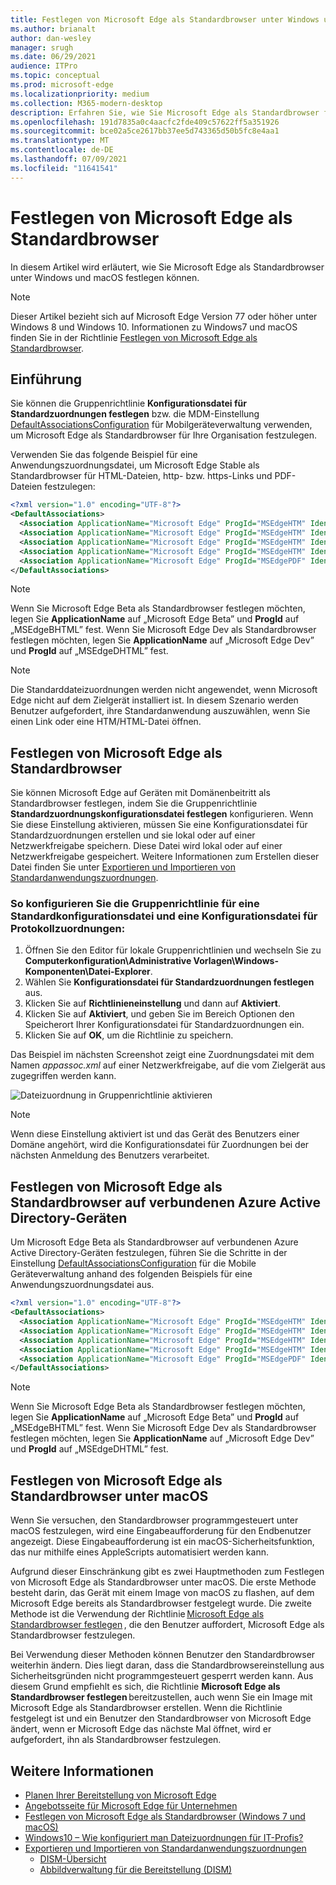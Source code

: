 ```yaml
---
title: Festlegen von Microsoft Edge als Standardbrowser unter Windows und macOS
ms.author: brianalt
author: dan-wesley
manager: srugh
ms.date: 06/29/2021
audience: ITPro
ms.topic: conceptual
ms.prod: microsoft-edge
ms.localizationpriority: medium
ms.collection: M365-modern-desktop
description: Erfahren Sie, wie Sie Microsoft Edge als Standardbrowser festlegen
ms.openlocfilehash: 191d7835a0c4aacfc2fde409c57622ff5a351926
ms.sourcegitcommit: bce02a5ce2617bb37ee5d743365d50b5fc8e4aa1
ms.translationtype: MT
ms.contentlocale: de-DE
ms.lasthandoff: 07/09/2021
ms.locfileid: "11641541"
---
```

# <a name="set-microsoft-edge-as-the-default-browser"></a>Festlegen von Microsoft Edge als Standardbrowser

In diesem Artikel wird erläutert, wie Sie Microsoft Edge als Standardbrowser unter Windows und macOS festlegen können.

> [!NOTE]
> Dieser Artikel bezieht sich auf Microsoft Edge Version 77 oder höher unter Windows 8 und Windows 10. Informationen zu Windows7 und macOS finden Sie in der Richtlinie [Festlegen von Microsoft Edge als Standardbrowser](./microsoft-edge-policies.md#defaultbrowsersettingenabled).

## <a name="introduction"></a>Einführung

Sie können die Gruppenrichtlinie **Konfigurationsdatei für Standardzuordnungen festlegen** bzw. die MDM-Einstellung [DefaultAssociationsConfiguration](/windows/client-management/mdm/policy-csp-applicationdefaults#applicationdefaults-defaultassociationsconfiguration) für Mobilgeräteverwaltung verwenden, um Microsoft Edge als Standardbrowser für Ihre Organisation festzulegen.

Verwenden Sie das folgende Beispiel für eine Anwendungszuordnungsdatei, um Microsoft Edge Stable als Standardbrowser für HTML-Dateien, http- bzw. https-Links und PDF-Dateien festzulegen:

```xml
<?xml version="1.0" encoding="UTF-8"?>
<DefaultAssociations> 
  <Association ApplicationName="Microsoft Edge" ProgId="MSEdgeHTM" Identifier=".html"/>
  <Association ApplicationName="Microsoft Edge" ProgId="MSEdgeHTM" Identifier=".htm"/>
  <Association ApplicationName="Microsoft Edge" ProgId="MSEdgeHTM" Identifier="http"/>
  <Association ApplicationName="Microsoft Edge" ProgId="MSEdgeHTM" Identifier="https"/>  
  <Association ApplicationName="Microsoft Edge" ProgId="MSEdgePDF" Identifier=".pdf"/>
</DefaultAssociations>
```

> [!NOTE]
> Wenn Sie Microsoft Edge Beta als Standardbrowser festlegen möchten, legen Sie **ApplicationName** auf „Microsoft Edge Beta” und **ProgId** auf „MSEdgeBHTML” fest. Wenn Sie Microsoft Edge Dev als Standardbrowser festlegen möchten, legen Sie **ApplicationName** auf „Microsoft Edge Dev” und **ProgId** auf „MSEdgeDHTML” fest.


> [!NOTE]
> Die Standarddateizuordnungen werden nicht angewendet, wenn Microsoft Edge nicht auf dem Zielgerät installiert ist. In diesem Szenario werden Benutzer aufgefordert, ihre Standardanwendung auszuwählen, wenn Sie einen Link oder eine HTM/HTML-Datei öffnen.

## <a name="set-microsoft-edge-as-the-default-browser-on-domain-joined-devices"></a>Festlegen von Microsoft Edge als Standardbrowser

Sie können Microsoft Edge auf Geräten mit Domänenbeitritt als Standardbrowser festlegen, indem Sie die Gruppenrichtlinie **Standardzuordnungskonfigurationsdatei festlegen** konfigurieren. Wenn Sie diese Einstellung aktivieren, müssen Sie eine Konfigurationsdatei für Standardzuordnungen erstellen und sie lokal oder auf einer Netzwerkfreigabe speichern. Diese Datei wird lokal oder auf einer Netzwerkfreigabe gespeichert. Weitere Informationen zum Erstellen dieser Datei finden Sie unter [Exportieren und Importieren von Standardanwendungszuordnungen](/windows-hardware/manufacture/desktop/export-or-import-default-application-associations).

### <a name="to-configure-the-group-policy-for-a-default-file-type-and-protocol-associations-configuration-file"></a>So konfigurieren Sie die Gruppenrichtlinie für eine Standardkonfigurationsdatei und eine Konfigurationsdatei für Protokollzuordnungen:

1. Öffnen Sie den Editor für lokale Gruppenrichtlinien und wechseln Sie zu **Computerkonfiguration\Administrative Vorlagen\Windows-Komponenten\Datei-Explorer**.
2. Wählen Sie **Konfigurationsdatei für Standardzuordnungen festlegen** aus.
3. Klicken Sie auf **Richtlinieneinstellung** und dann auf **Aktiviert**.
4. Klicken Sie auf **Aktiviert**, und geben Sie im Bereich Optionen den Speicherort Ihrer Konfigurationsdatei für Standardzuordnungen ein.
5. Klicken Sie auf **OK**, um die Richtlinie zu speichern.

Das Beispiel im nächsten Screenshot zeigt eine Zuordnungsdatei mit dem Namen *appassoc.xml* auf einer Netzwerkfreigabe, auf die vom Zielgerät aus zugegriffen werden kann.

   ![Dateizuordnung in Gruppenrichtlinie aktivieren](./media/edge-learnmore-make-edge-default-browser/edge-learnmore-app-associations.png)

   > [!NOTE]
   > Wenn diese Einstellung aktiviert ist und das Gerät des Benutzers einer Domäne angehört, wird die Konfigurationsdatei für Zuordnungen bei der nächsten Anmeldung des Benutzers verarbeitet.

## <a name="set-microsoft-edge-as-the-default-browser-on-azure-active-directory-joined-devices"></a>Festlegen von Microsoft Edge als Standardbrowser auf verbundenen Azure Active Directory-Geräten

Um Microsoft Edge Beta als Standardbrowser auf verbundenen Azure Active Directory-Geräten festzulegen, führen Sie die Schritte in der Einstellung [DefaultAssociationsConfiguration](/windows/client-management/mdm/policy-csp-applicationdefaults#applicationdefaults-defaultassociationsconfiguration) für die Mobile Geräteverwaltung anhand des folgenden Beispiels für eine Anwendungszuordnungsdatei aus.

```xml
<?xml version="1.0" encoding="UTF-8"?>
<DefaultAssociations>
  <Association ApplicationName="Microsoft Edge" ProgId="MSEdgeHTM" Identifier=".html"/>
  <Association ApplicationName="Microsoft Edge" ProgId="MSEdgeHTM" Identifier=".htm"/>
  <Association ApplicationName="Microsoft Edge" ProgId="MSEdgeHTM" Identifier="http"/>
  <Association ApplicationName="Microsoft Edge" ProgId="MSEdgeHTM" Identifier="https"/>  
  <Association ApplicationName="Microsoft Edge" ProgId="MSEdgePDF" Identifier=".pdf"/>
</DefaultAssociations>
```

> [!NOTE]
> Wenn Sie Microsoft Edge Beta als Standardbrowser festlegen möchten, legen Sie **ApplicationName** auf „Microsoft Edge Beta” und **ProgId** auf „MSEdgeBHTML” fest. Wenn Sie Microsoft Edge Dev als Standardbrowser festlegen möchten, legen Sie **ApplicationName** auf „Microsoft Edge Dev” und **ProgId** auf „MSEdgeDHTML” fest.

## <a name="set-microsoft-edge-as-the-default-browser-on-macos"></a>Festlegen von Microsoft Edge als Standardbrowser unter macOS

Wenn Sie versuchen, den Standardbrowser programmgesteuert unter macOS festzulegen, wird eine Eingabeaufforderung für den Endbenutzer angezeigt. Diese Eingabeaufforderung ist ein macOS-Sicherheitsfunktion, das nur mithilfe eines AppleScripts automatisiert werden kann.

Aufgrund dieser Einschränkung gibt es zwei Hauptmethoden zum Festlegen von Microsoft Edge als Standardbrowser unter macOS. Die erste Methode besteht darin, das Gerät mit einem Image von macOS zu flashen, auf dem Microsoft Edge bereits als Standardbrowser festgelegt wurde. Die zweite Methode ist die Verwendung der Richtlinie [Microsoft Edge als Standardbrowser festlegen](./microsoft-edge-policies.md#defaultbrowsersettingenabled) , die den Benutzer auffordert, Microsoft Edge als Standardbrowser festzulegen.

Bei Verwendung dieser Methoden können Benutzer den Standardbrowser weiterhin ändern. Dies liegt daran, dass die Standardbrowsereinstellung aus Sicherheitsgründen nicht programmgesteuert gesperrt werden kann. Aus diesem Grund empfiehlt es sich, die Richtlinie **Microsoft Edge als Standardbrowser festlegen** bereitzustellen, auch wenn Sie ein Image mit Microsoft Edge als Standardbrowser erstellen. Wenn die Richtlinie festgelegt ist und ein Benutzer den Standardbrowser von Microsoft Edge ändert, wenn er Microsoft Edge das nächste Mal öffnet, wird er aufgefordert, ihn als Standardbrowser festzulegen.

## <a name="see-also"></a>Weitere Informationen

- [Planen Ihrer Bereitstellung von Microsoft Edge](./deploy-edge-plan-deployment.md)
- [Angebotsseite für Microsoft Edge für Unternehmen](https://aka.ms/EdgeEnterprise)
- [Festlegen von Microsoft Edge als Standardbrowser (Windows 7 und macOS)](./microsoft-edge-policies.md#defaultbrowsersettingenabled)
- [Windows10 – Wie konfiguriert man Dateizuordnungen für IT-Profis?](/archive/blogs/windowsinternals/windows-10-how-to-configure-file-associations-for-it-pros)
- [Exportieren und Importieren von Standardanwendungszuordnungen](/windows-hardware/manufacture/desktop/export-or-import-default-application-associations)
  - [DISM-Übersicht](/windows-hardware/manufacture/desktop/what-is-dism)
  - [Abbildverwaltung für die Bereitstellung (DISM)](/windows-hardware/manufacture/desktop/dism---deployment-image-servicing-and-management-technical-reference-for-windows)
